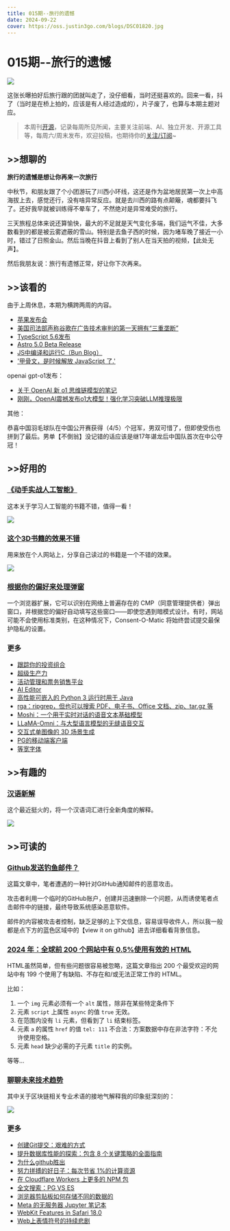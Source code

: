 ```yaml
---
title: 015期--旅行的遗憾
date: 2024-09-22
cover: https://oss.justin3go.com/blogs/DSC01820.jpg
---
```

# 015期--旅行的遗憾

![](https://oss.justin3go.com/blogs/DSC01820.jpg)

这张长曝拍好后旅行跟的团就叫走了，没仔细看，当时还挺喜欢的。回来一看，抖了（当时是在桥上拍的，应该是有人经过造成的），片子废了，也算与本期主题对应。

> 本周刊[开源](https://github.com/Justin3go/FAV0)，记录每周所见所闻，主要关注前端、AI、独立开发、开源工具等，每周六/周末发布，欢迎投稿，也期待你的[关注/订阅](https://fav0.com/feed.xml)~
## \>\>想聊的

**旅行的遗憾是想让你再来一次旅行**

中秋节，和朋友跟了个小团游玩了川西小环线，这还是作为盆地居民第一次上中高海拔上去，感觉还行，没有啥异常反应。就是去川西的路有点颠簸，魂都要抖飞了。还好我早就被训练得不晕车了，不然绝对是异常难受的旅行。

三天旅程总体来说还算愉快，最大的不足就是天气变化多端，我们运气不佳，大多数看到的都是被云雾遮蔽的雪山。特别是去鱼子西的时候，因为堵车晚了接近一小时，错过了日照金山。然后当晚在抖音上看到了别人在当天拍的视频，【此处无声】。

然后我朋友说：旅行有遗憾正常，好让你下次再来。
## \>\>该看的

由于上周休息，本期为横跨两周的内容。

- [苹果发布会](https://www.apple.com/newsroom/2024/09/apple-debuts-iphone-16-pro-and-iphone-16-pro-max/)
- [美国司法部声称谷歌在广告技术审判的第一天拥有“三重垄断” ](https://news.ycombinator.com/item?id=41496254)
- [TypeScript 5.6发布](https://devblogs.microsoft.com/typescript/announcing-typescript-5-6/)
- [Astro 5.0 Beta Release](https://astro.build/blog/astro-5-beta/)
- [JS中编译和运行C（Bun Blog）](https://bun.sh/blog/compile-and-run-c-in-js)
- ['甲骨文，是时候解放 JavaScript 了.'](https://javascriptweekly.com/link/160002/web "javascript.tm") 

openai gpt-o1发布：

- [关于 OpenAI 新 o1 思维链模型的笔记](https://simonwillison.net/2024/Sep/12/openai-o1/)
- [刚刚，OpenAI震撼发布o1大模型！强化学习突破LLM推理极限](https://mp.weixin.qq.com/s/sGcx90Q_uI8se-DKosj9dw)

其他：

恭喜中国羽毛球队在中国公开赛获得（4/5）个冠军，男双可惜了，但即使受伤也拼到了最后。男单【不倒翁】没记错的话应该是继17年谌龙后中国队首次在中公夺冠！
## \>\>好用的

### [《动手实战人工智能》](https://aibydoing.com/)

这本关于学习人工智能的书籍不错，值得一看！

![](https://oss.justin3go.com/blogs/Pasted%20image%2020240922204258.png)

### [这个3D书籍的效果不错](https://codepen.io/realvjy/pen/KKEdXOa?editors=1100)

用来放在个人网站上，分享自己读过的书籍是一个不错的效果。

![](https://oss.justin3go.com/blogs/Pasted%20image%2020240922205510.png)
### [根据你的偏好来处理弹窗](https://consentomatic.au.dk/)

一个浏览器扩展，它可以识别在网络上普遍存在的 CMP（同意管理提供者）弹出窗口，并根据您的偏好自动填写这些窗口——即使您遇到暗模式设计。有时，网站可能不会使用标准类别，在这种情况下，Consent-O-Matic 将始终尝试提交最保护隐私的设置。

### 更多

- [跟踪你的投资组合](https://github.com/afadil/wealthfolio?tab=readme-ov-file)
- [超级生产力](https://github.com/johannesjo/super-productivity)
- [活动管理和票务销售平台](https://github.com/HiEventsDev/Hi.Events)
- [AI Editor](https://aieditor.dev/demo.html)
- [高性能可嵌入的 Python 3 运行时用于 Java](https://www.graalvm.org/python/)
- [rga：ripgrep，但也可以搜索 PDF、电子书、Office 文档、zip、tar.gz 等](https://github.com/phiresky/ripgrep-all)
- [Moshi：一个用于实时对话的语音文本基础模型](https://github.com/kyutai-labs/moshi)
- [LLaMA-Omni：与大型语言模型的无缝语音交互](https://github.com/ictnlp/LLaMA-Omni)
- [交互式单图像的 3D 场景生成](https://kovenyu.com/wonderworld/)
- [PG的移动端客户端](https://getselectable.com/)
- [等宽字体](https://dtinth.github.io/comic-mono-font/)
## \>\>有趣的

### [汉语新解](https://hanyuxinjie.com/)

这个最近挺火的，将一个汉语词汇进行全新角度的解释。

![](https://oss.justin3go.com/blogs/Pasted%20image%2020240922210853.png)

## \>\>可读的  

### [Github发送钓鱼邮件？](https://ianspence.com/blog/2024-09/github-email-hijack/)

这篇文章中，笔者遭遇的一种针对GitHub通知邮件的恶意攻击。

攻击者利用一个临时的GitHub账户，创建并迅速删除一个问题，从而诱使笔者点击邮件中的链接，最终导致系统感染恶意软件。

邮件的内容被攻击者控制，缺乏足够的上下文信息，容易误导收件人，所以我一般都是点下方的蓝色区域中的【view it on github】进去详细看看背景信息。

### [2024 年：全球前 200 个网站中有 0.5%使用有效的 HTML](https://meiert.com/en/blog/html-conformance-2024/)

HTML虽然简单，但有些问题很容易被忽略，这篇文章指出 200 个最受欢迎的网站中有 199 个使用了有缺陷、不存在和/或无法正常工作的 HTML。

比如：

1. 一个 `img` 元素必须有一个 `alt` 属性，除非在某些特定条件下
2. 元素 `script` 上属性 `async` 的值 `true` 无效。
3. 在范围内没有 `li` 元素，但看到了 `li` 结束标签。
4. 元素 `a` 的属性 `href` 的值 `tel: 111` 不合法：方案数据中存在非法字符：不允许使用空格。
5. 元素 `head` 缺少必需的子元素 `title` 的实例。

等等...

### [聊聊未来技术趋势](https://tw93.fun/2024-09-09/future.html)

其中关于区块链相关专业术语的接地气解释我的印象挺深刻的：

![](https://oss.justin3go.com/blogs/Pasted%20image%2020240922210325.png)
### 更多

- [创建Git提交：艰难的方式](https://avestura.dev/blog/creating-a-git-commit-the-hard-way)
- [提升数据库性能的探索：包含 8 个关键策略的全面指南](https://levelup.gitconnected.com/in-search-of-improving-database-performance-a-comprehensive-guide-with-8-key-strategies-3496f2262cdb)
- [为什么github胜出](https://blog.gitbutler.com/why-github-actually-won/)
- [努力拼搏的好日子：每次节省 1%的计算资源](https://blog.cloudflare.com/pingora-saving-compute-1-percent-at-a-time/)
- [在 Cloudflare Workers 上更多的 NPM 包](https://blog.cloudflare.com/more-npm-packages-on-cloudflare-workers-combining-polyfills-and-native-code/)
- [全文搜索：PG VS ES](https://www.paradedb.com/blog/elasticsearch_vs_postgres)
- [浏览器剪贴板如何存储不同的数据的](https://alexharri.com/blog/clipboard)
- [Meta 的无服务器 Jupyter 笔记本](https://engineering.fb.com/2024/06/10/data-infrastructure/serverless-jupyter-notebooks-bento-meta/)
- [WebKit Features in Safari 18.0](https://webkit.org/blog/15865/webkit-features-in-safari-18-0/ "Permanent Link: WebKit Features in Safari 18.0")
- [Web上表情符号的持续悲剧](https://nolanlawson.com/2024/09/17/the-continuing-tragedy-of-emoji-on-the-web/)
